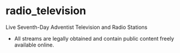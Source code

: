 # radio_television
Live Seventh-Day Adventist Television and Radio Stations
- All streams are legally obtained and contain public content freely available online.
